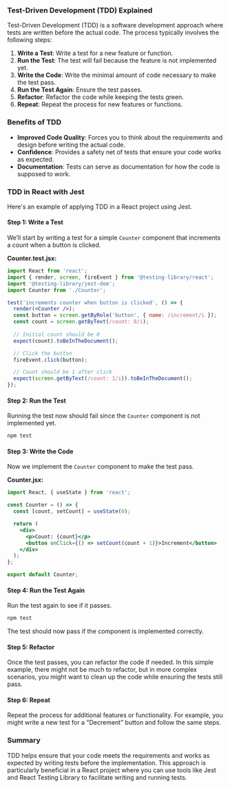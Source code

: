 ### Test-Driven Development (TDD) Explained

Test-Driven Development (TDD) is a software development approach where tests are written before the actual code. The process typically involves the following steps:

1. **Write a Test**: Write a test for a new feature or function.
2. **Run the Test**: The test will fail because the feature is not implemented yet.
3. **Write the Code**: Write the minimal amount of code necessary to make the test pass.
4. **Run the Test Again**: Ensure the test passes.
5. **Refactor**: Refactor the code while keeping the tests green.
6. **Repeat**: Repeat the process for new features or functions.

### Benefits of TDD

- **Improved Code Quality**: Forces you to think about the requirements and design before writing the actual code.
- **Confidence**: Provides a safety net of tests that ensure your code works as expected.
- **Documentation**: Tests can serve as documentation for how the code is supposed to work.

### TDD in React with Jest

Here's an example of applying TDD in a React project using Jest.

#### Step 1: Write a Test

We’ll start by writing a test for a simple `Counter` component that increments a count when a button is clicked.

**Counter.test.jsx:**

```jsx
import React from 'react';
import { render, screen, fireEvent } from '@testing-library/react';
import '@testing-library/jest-dom';
import Counter from './Counter';

test('increments counter when button is clicked', () => {
  render(<Counter />);
  const button = screen.getByRole('button', { name: /increment/i });
  const count = screen.getByText(/count: 0/i);
  
  // Initial count should be 0
  expect(count).toBeInTheDocument();

  // Click the button
  fireEvent.click(button);

  // Count should be 1 after click
  expect(screen.getByText(/count: 1/i)).toBeInTheDocument();
});
```

#### Step 2: Run the Test

Running the test now should fail since the `Counter` component is not implemented yet.

```bash
npm test
```

#### Step 3: Write the Code

Now we implement the `Counter` component to make the test pass.

**Counter.jsx:**

```jsx
import React, { useState } from 'react';

const Counter = () => {
  const [count, setCount] = useState(0);

  return (
    <div>
      <p>Count: {count}</p>
      <button onClick={() => setCount(count + 1)}>Increment</button>
    </div>
  );
};

export default Counter;
```

#### Step 4: Run the Test Again

Run the test again to see if it passes.

```bash
npm test
```

The test should now pass if the component is implemented correctly.

#### Step 5: Refactor

Once the test passes, you can refactor the code if needed. In this simple example, there might not be much to refactor, but in more complex scenarios, you might want to clean up the code while ensuring the tests still pass.

#### Step 6: Repeat

Repeat the process for additional features or functionality. For example, you might write a new test for a "Decrement" button and follow the same steps.

### Summary

TDD helps ensure that your code meets the requirements and works as expected by writing tests before the implementation. This approach is particularly beneficial in a React project where you can use tools like Jest and React Testing Library to facilitate writing and running tests.